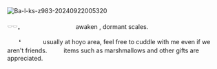 ![Ba-l-ks-z983-20240922005320](https://github.com/user-attachments/assets/442cbf0d-4f82-4e3b-87bc-0e7200a4d7a2)
ㅤ
ㅤ

𓎠𓎠₊ㅤㅤㅤㅤㅤㅤㅤㅤㅤㅤawaken , dormant scales.

ㅤ
⠀❛ㅤㅤㅤㅤusually at hoyo area,  feel free to cuddle with me even if we aren't friends.ㅤㅤㅤitems such as marshmallows and other gifts are appreciated.
